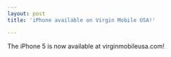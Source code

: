 ```yaml
---
layout: post
title: 'iPhone available on Virgin Mobile USA!'

---
```


The iPhone 5 is now available at virginmobileusa.com!
